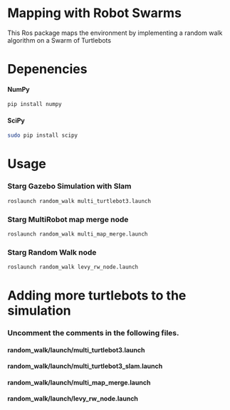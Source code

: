 # Mapping with Robot Swarms

This Ros package maps the environment by implementing a random walk algorithm on a Swarm of Turtlebots 

# Depenencies

#### NumPy

```bash
pip install numpy
```
#### SciPy 

```bash
sudo pip install scipy
```

# Usage
### Starg Gazebo Simulation with Slam

```bash
roslaunch random_walk multi_turtlebot3.launch 
```
### Starg MultiRobot map merge node

```bash
roslaunch random_walk multi_map_merge.launch
```
### Starg Random Walk node

```bash
roslaunch random_walk levy_rw_node.launch 
```
# Adding more turtlebots to the simulation
### Uncomment the comments in the following files.
#### random_walk/launch/multi_turtlebot3.launch
#### random_walk/launch/multi_turtlebot3_slam.launch
#### random_walk/launch/multi_map_merge.launch
#### random_walk/launch/levy_rw_node.launch

